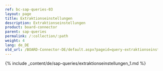 ```yaml
---
ref: bc-sap-queries-03
layout: page
title: Extraktionseinstellungen
description: Extraktionseinstellungen
product: board-connector
parent: sap-queries
permalink: /:collection/:path
weight: 4
lang: de_DE
old_url: /BOARD-Connector-DE/default.aspx?pageid=query-extraktionseinstellungen
---
```


{% include _content/de/sap-queries/extraktionseinstellungen_1.md %}
